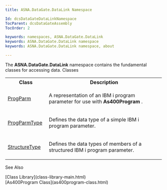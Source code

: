 ```yaml
---
title: ASNA.DataGate.DataLink Namespace

Id: dcsDataGateDataLinkNamespace
TocParent: dcsDataGateAssembly
TocOrder: 2

keywords: namespaces, ASNA.DataGate.DataLink
keywords: ASNA.DataGate.DataLink namespace
keywords: ASNA.DataGate.DataLink namespace, about

---
```


The **ASNA.DataGate.DataLink** namespace contains the fundamental classes for accessing data. 
Classes

<table class="dtTABLE" id="Table2" x-use-null-cells="x-use-null-cells" style="border-spacing: 0px;     x-cell-content-align: Top" cellspacing="0">
          <colgroup span="1">
            <col span="1" style="WIDTH: 20%" />
            <col span="1" style="WIDTH: 70%" />
          </colgroup>
          <tr>
            <th colspan="1" rowspan="1">
							Class</th>
            <th colspan="1" rowspan="1">
							Description</th>
          </tr>
          <tr>
            <td colspan="1" rowspan="1">

[ProgParm](prog-parm-class.html) 
</td>
            <td colspan="1" rowspan="1">

A representation of an IBM i program parameter for use with **As400Program** .
</td>
          </tr>
          <tr>
            <td colspan="1" rowspan="1">

[ProgParmType](prog-parm-type-class.html) 
</td>
            <td colspan="1" rowspan="1">

Defines the data type of a simple IBM i program parameter.
</td>
          </tr>
          <tr>
            <td colspan="1" rowspan="1">

[StructureType](structure-type-class.html) 
</td>
            <td colspan="1" rowspan="1">

Defines the data types of members of a structured IBM i program parameter.
</td>
          </tr>
</table>

See Also

<dl />
      [Class Library](class-library-main.html)
      <br />
      [As400Program Class](as400program-class.html)

